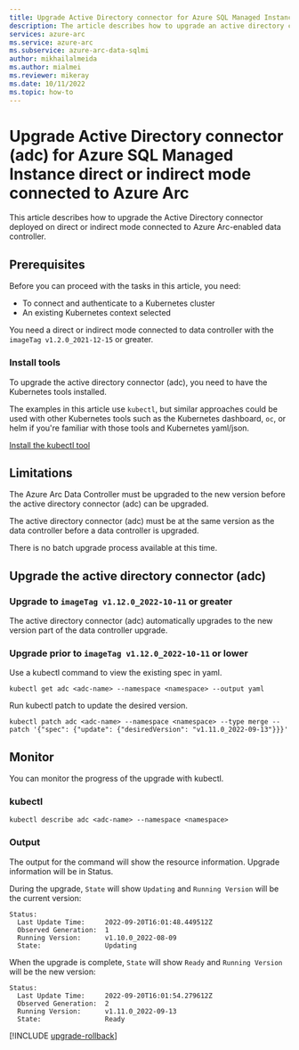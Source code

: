 ```yaml
---
title: Upgrade Active Directory connector for Azure SQL Managed Instance direct or indirect mode connected to Azure Arc
description: The article describes how to upgrade an active directory connector for direct or indirect mode connected to Azure Arc-enabled SQL Managed Instance
services: azure-arc
ms.service: azure-arc
ms.subservice: azure-arc-data-sqlmi
author: mikhailalmeida
ms.author: mialmei
ms.reviewer: mikeray
ms.date: 10/11/2022
ms.topic: how-to
---
```


# Upgrade Active Directory connector (adc) for Azure SQL Managed Instance direct or indirect mode connected to Azure Arc

This article describes how to upgrade the Active Directory connector deployed on direct or indirect mode connected to Azure Arc-enabled data controller.

## Prerequisites

Before you can proceed with the tasks in this article, you need:

- To connect and authenticate to a Kubernetes cluster
- An existing Kubernetes context selected

You need a direct or indirect mode connected to data controller with the `imageTag v1.2.0_2021-12-15` or greater.

### Install tools

To upgrade the active directory connector (adc), you need to have the Kubernetes tools installed.

The examples in this article use `kubectl`, but similar approaches could be used with other Kubernetes tools such as the Kubernetes dashboard, `oc`, or helm if you're familiar with those tools and Kubernetes yaml/json.

[Install the kubectl tool](https://kubernetes.io/docs/tasks/tools/)


## Limitations

The Azure Arc Data Controller must be upgraded to the new version before the active directory connector (adc) can be upgraded.

The active directory connector (adc) must be at the same version as the data controller before a data controller is upgraded.

There is no batch upgrade process available at this time.

## Upgrade the active directory connector (adc)


### Upgrade to `imageTag v1.12.0_2022-10-11` or greater

The active directory connector (adc) automatically upgrades to the new version part of the data controller upgrade.

### Upgrade prior to `imageTag v1.12.0_2022-10-11` or lower

Use a kubectl command to view the existing spec in yaml.

```console
kubectl get adc <adc-name> --namespace <namespace> --output yaml
```

Run kubectl patch to update the desired version.

```console
kubectl patch adc <adc-name> --namespace <namespace> --type merge --patch '{"spec": {"update": {"desiredVersion": "v1.11.0_2022-09-13"}}}'
```

## Monitor

You can monitor the progress of the upgrade with kubectl.

### kubectl

```console
kubectl describe adc <adc-name> --namespace <namespace>
```

### Output

The output for the command will show the resource information. Upgrade information will be in Status.

During the upgrade, ```State``` will show ```Updating``` and ```Running Version``` will be the current version:

```output
Status:
  Last Update Time:     2022-09-20T16:01:48.449512Z
  Observed Generation:  1
  Running Version:      v1.10.0_2022-08-09
  State:                Updating
```

When the upgrade is complete, ```State``` will show ```Ready``` and ```Running Version``` will be the new version:

```output
Status:
  Last Update Time:     2022-09-20T16:01:54.279612Z
  Observed Generation:  2
  Running Version:      v1.11.0_2022-09-13
  State:                Ready
```

[!INCLUDE [upgrade-rollback](includes/upgrade-rollback.md)]
